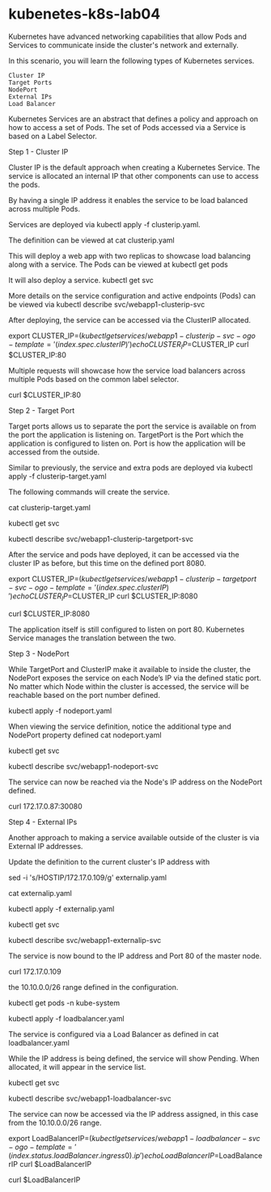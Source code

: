 # kubenetes-k8s-lab04
Kubernetes have advanced networking capabilities that allow Pods and Services to communicate inside the cluster's network and externally.

In this scenario, you will learn the following types of Kubernetes services.

    Cluster IP
    Target Ports
    NodePort
    External IPs
    Load Balancer

Kubernetes Services are an abstract that defines a policy and approach on how to access a set of Pods. The set of Pods accessed via a Service is based on a Label Selector.

Step 1 - Cluster IP

Cluster IP is the default approach when creating a Kubernetes Service. The service is allocated an internal IP that other components can use to access the pods.

By having a single IP address it enables the service to be load balanced across multiple Pods.

Services are deployed via kubectl apply -f clusterip.yaml.

The definition can be viewed at cat clusterip.yaml

This will deploy a web app with two replicas to showcase load balancing along with a service. The Pods can be viewed at kubectl get pods

It will also deploy a service. kubectl get svc

More details on the service configuration and active endpoints (Pods) can be viewed via kubectl describe svc/webapp1-clusterip-svc

After deploying, the service can be accessed via the ClusterIP allocated.

export CLUSTER_IP=$(kubectl get services/webapp1-clusterip-svc -o go-template='{{(index .spec.clusterIP)}}')
echo CLUSTER_IP=$CLUSTER_IP
curl $CLUSTER_IP:80

Multiple requests will showcase how the service load balancers across multiple Pods based on the common label selector.

curl $CLUSTER_IP:80

Step 2 - Target Port

Target ports allows us to separate the port the service is available on from the port the application is listening on. TargetPort is the Port which the application is configured to listen on. Port is how the application will be accessed from the outside.

Similar to previously, the service and extra pods are deployed via kubectl apply -f clusterip-target.yaml

The following commands will create the service.

cat clusterip-target.yaml

kubectl get svc

kubectl describe svc/webapp1-clusterip-targetport-svc

After the service and pods have deployed, it can be accessed via the cluster IP as before, but this time on the defined port 8080.

export CLUSTER_IP=$(kubectl get services/webapp1-clusterip-targetport-svc -o go-template='{{(index .spec.clusterIP)}}')
echo CLUSTER_IP=$CLUSTER_IP
curl $CLUSTER_IP:8080

curl $CLUSTER_IP:8080

The application itself is still configured to listen on port 80. Kubernetes Service manages the translation between the two.


Step 3 - NodePort

While TargetPort and ClusterIP make it available to inside the cluster, the NodePort exposes the service on each Node’s IP via the defined static port. No matter which Node within the cluster is accessed, the service will be reachable based on the port number defined.

kubectl apply -f nodeport.yaml

When viewing the service definition, notice the additional type and NodePort property defined cat nodeport.yaml

kubectl get svc

kubectl describe svc/webapp1-nodeport-svc

The service can now be reached via the Node's IP address on the NodePort defined.

curl 172.17.0.87:30080


Step 4 - External IPs

Another approach to making a service available outside of the cluster is via External IP addresses.

Update the definition to the current cluster's IP address with 

sed -i 's/HOSTIP/172.17.0.109/g' externalip.yaml

cat externalip.yaml

kubectl apply -f externalip.yaml

kubectl get svc

kubectl describe svc/webapp1-externalip-svc

The service is now bound to the IP address and Port 80 of the master node.

curl 172.17.0.109


the 10.10.0.0/26 range defined in the configuration.

kubectl get pods -n kube-system

kubectl apply -f loadbalancer.yaml

The service is configured via a Load Balancer as defined in cat loadbalancer.yaml

While the IP address is being defined, the service will show Pending. When allocated, it will appear in the service list.

kubectl get svc

kubectl describe svc/webapp1-loadbalancer-svc

The service can now be accessed via the IP address assigned, in this case from the 10.10.0.0/26 range.

export LoadBalancerIP=$(kubectl get services/webapp1-loadbalancer-svc -o go-template='{{(index .status.loadBalancer.ingress 0).ip}}')
echo LoadBalancerIP=$LoadBalancerIP
curl $LoadBalancerIP

curl $LoadBalancerIP